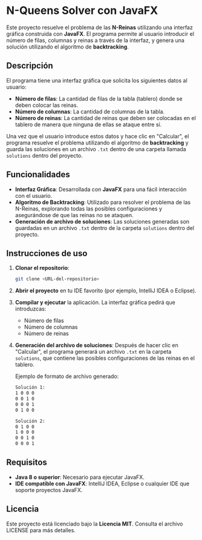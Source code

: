 # N-Queens Solver con JavaFX

Este proyecto resuelve el problema de las **N-Reinas** utilizando una interfaz gráfica construida con **JavaFX**. El programa permite al usuario introducir el número de filas, columnas y reinas a través de la interfaz, y genera una solución utilizando el algoritmo de **backtracking**.

## Descripción

El programa tiene una interfaz gráfica que solicita los siguientes datos al usuario:

- **Número de filas**: La cantidad de filas de la tabla (tablero) donde se deben colocar las reinas.
- **Número de columnas**: La cantidad de columnas de la tabla.
- **Número de reinas**: La cantidad de reinas que deben ser colocadas en el tablero de manera que ninguna de ellas se ataque entre sí.

Una vez que el usuario introduce estos datos y hace clic en "Calcular", el programa resuelve el problema utilizando el algoritmo de **backtracking** y guarda las soluciones en un archivo `.txt` dentro de una carpeta llamada `solutions` dentro del proyecto.

## Funcionalidades

- **Interfaz Gráfica**: Desarrollada con **JavaFX** para una fácil interacción con el usuario.
- **Algoritmo de Backtracking**: Utilizado para resolver el problema de las N-Reinas, explorando todas las posibles configuraciones y asegurándose de que las reinas no se ataquen.
- **Generación de archivo de soluciones**: Las soluciones generadas son guardadas en un archivo `.txt` dentro de la carpeta `solutions` dentro del proyecto.

## Instrucciones de uso

1. **Clonar el repositorio**:
    ```bash
    git clone <URL-del-repositorio>
    ```

2. **Abrir el proyecto** en tu IDE favorito (por ejemplo, IntelliJ IDEA o Eclipse).

3. **Compilar y ejecutar** la aplicación. La interfaz gráfica pedirá que introduzcas:
    - Número de filas
    - Número de columnas
    - Número de reinas

4. **Generación del archivo de soluciones**: Después de hacer clic en "Calcular", el programa generará un archivo `.txt` en la carpeta `solutions`, que contiene las posibles configuraciones de las reinas en el tablero.

    Ejemplo de formato de archivo generado:
    ```txt
    Solución 1:
    1 0 0 0
    0 0 1 0
    0 0 0 1
    0 1 0 0

    Solución 2:
    0 1 0 0
    1 0 0 0
    0 0 1 0
    0 0 0 1
    ```

## Requisitos

- **Java 8 o superior**: Necesario para ejecutar JavaFX.
- **IDE compatible con JavaFX**: IntelliJ IDEA, Eclipse o cualquier IDE que soporte proyectos JavaFX.

## Licencia

Este proyecto está licenciado bajo la **Licencia MIT**. Consulta el archivo LICENSE para más detalles.

